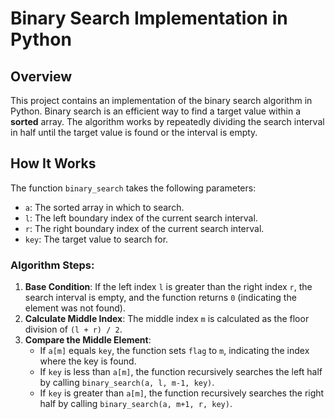 # Binary Search Implementation in Python

## Overview

This project contains an implementation of the binary search algorithm in Python. Binary search is an efficient way to find a target value within a **sorted** array. The algorithm works by repeatedly dividing the search interval in half until the target value is found or the interval is empty.

## How It Works

The function `binary_search` takes the following parameters:
- `a`: The sorted array in which to search.
- `l`: The left boundary index of the current search interval.
- `r`: The right boundary index of the current search interval.
- `key`: The target value to search for.

### Algorithm Steps:
1. **Base Condition**: If the left index `l` is greater than the right index `r`, the search interval is empty, and the function returns `0` (indicating the element was not found).
2. **Calculate Middle Index**: The middle index `m` is calculated as the floor division of `(l + r) / 2`.
3. **Compare the Middle Element**:
   - If `a[m]` equals `key`, the function sets `flag` to `m`, indicating the index where the key is found.
   - If `key` is less than `a[m]`, the function recursively searches the left half by calling `binary_search(a, l, m-1, key)`.
   - If `key` is greater than `a[m]`, the function recursively searches the right half by calling `binary_search(a, m+1, r, key)`.
